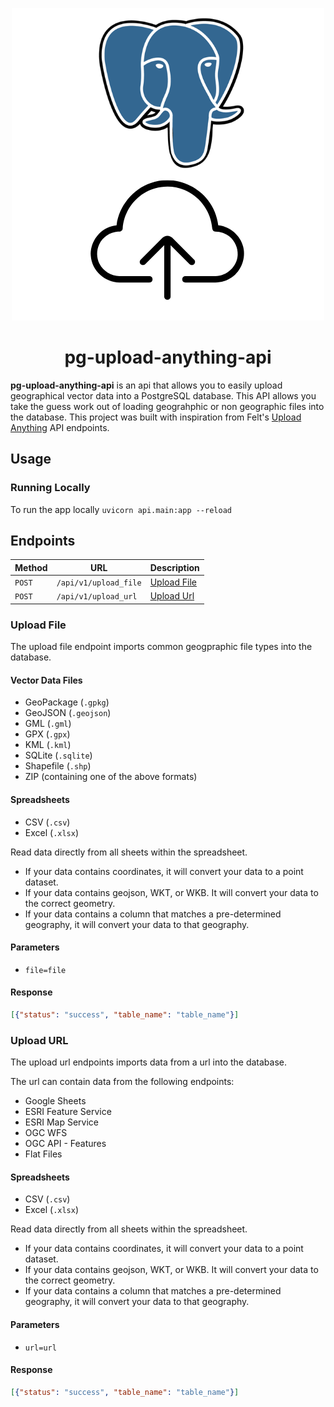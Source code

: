 <p align="center">
  <img width="500" src="docs/logos/logo.png"/ alt-text="main image">
  <h1 align="center">pg-upload-anything-api</h1>
</p>


**pg-upload-anything-api**  is an api that allows you to easily upload geographical vector data into a PostgreSQL database. This API allows you take the guess work out of loading geograhphic or non geographic files into the database. This project was built with inspiration from Felt's [Upload Anything](https://felt.com/blog/upload-anything) API endpoints.

## Usage

### Running Locally

To run the app locally `uvicorn api.main:app --reload`

## Endpoints


| Method | URL                         | Description                               |
| ------ | --------------------------- | ----------------------------------------- |
| `POST`  | `/api/v1/upload_file`       | [Upload File](#upload-file)               |
| `POST`  | `/api/v1/upload_url`        | [Upload Url](#upload-url)                 |

### Upload File

The upload file endpoint imports common geogpraphic file types into the database.

#### Vector Data Files

- GeoPackage (`.gpkg`)
- GeoJSON (`.geojson`)
- GML (`.gml`)
- GPX (`.gpx`)
- KML (`.kml`)
- SQLite (`.sqlite`)
- Shapefile (`.shp`)
- ZIP (containing one of the above formats)

#### Spreadsheets
- CSV (`.csv`)
- Excel (`.xlsx`)

Read data directly from all sheets within the spreadsheet.

- If your data contains coordinates, it will convert your data to a point dataset.
- If your data contains geojson, WKT, or WKB. It will convert your data to the correct geometry.
- If your data contains a column that matches a pre-determined geography, it will convert your data to that geography.


#### Parameters

- `file=file`

#### Response

```json
[{"status": "success", "table_name": "table_name"}]
```

### Upload URL

The upload url endpoints imports data from a url into the database.

The url can contain data from the following endpoints:

- Google Sheets
- ESRI Feature Service
- ESRI Map Service
- OGC WFS
- OGC API - Features
- Flat Files

#### Spreadsheets
- CSV (`.csv`)
- Excel (`.xlsx`)

Read data directly from all sheets within the spreadsheet.

- If your data contains coordinates, it will convert your data to a point dataset.
- If your data contains geojson, WKT, or WKB. It will convert your data to the correct geometry.
- If your data contains a column that matches a pre-determined geography, it will convert your data to that geography.

#### Parameters

- `url=url`

#### Response

```json
[{"status": "success", "table_name": "table_name"}]
```